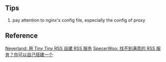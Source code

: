 ## Tips
1. pay attention to nginx's config file, especially the config of proxy

## Reference
[Neverland: 用 Tiny Tiny RSS 自建 RSS 服务][1]
[SpecerWoo: 找不到满意的 RSS 服务？你可以自己搭建一个][2]

[1]: https://type.cyhsu.xyz/2017/10/use-ttrss-to-build-a-self-hosted-rss-service/
[2]: https://sspai.com/post/57498
